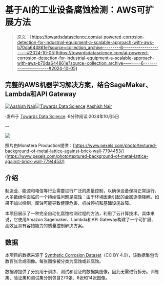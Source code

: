 # 基于AI的工业设备腐蚀检测：AWS可扩展方法

> 原文：[https://towardsdatascience.com/ai-powered-corrosion-detection-for-industrial-equipment-a-scalable-approach-with-aws-b70da644861e?source=collection_archive---------6-----------------------#2024-10-05](https://towardsdatascience.com/ai-powered-corrosion-detection-for-industrial-equipment-a-scalable-approach-with-aws-b70da644861e?source=collection_archive---------6-----------------------#2024-10-05)

## 完整的AWS机器学习解决方案，结合SageMaker、Lambda和API Gateway

[](https://medium.com/@aashishnair?source=post_page---byline--b70da644861e--------------------------------)[![Aashish Nair](../Images/23f4b3839e464419332b690a4098d824.png)](https://medium.com/@aashishnair?source=post_page---byline--b70da644861e--------------------------------)[](https://towardsdatascience.com/?source=post_page---byline--b70da644861e--------------------------------)[![Towards Data Science](../Images/a6ff2676ffcc0c7aad8aaf1d79379785.png)](https://towardsdatascience.com/?source=post_page---byline--b70da644861e--------------------------------) [Aashish Nair](https://medium.com/@aashishnair?source=post_page---byline--b70da644861e--------------------------------)

·发布于 [Towards Data Science](https://towardsdatascience.com/?source=post_page---byline--b70da644861e--------------------------------) ·6分钟阅读·2024年10月5日

--

![](../Images/2e9c655a061b1e33b54ed63e293ebcbe.png)

照片由Monstera Production提供：[https://www.pexels.com/photo/textured-background-of-metal-lattice-against-brick-wall-7794453/](https://www.pexels.com/photo/textured-background-of-metal-lattice-against-brick-wall-7794453/)

## 介绍

制造业、能源和电信等行业需要进行广泛的质量控制，以确保设备保持正常运行。大多数组件面临的一个持续性问题是腐蚀：由于环境因素引起的金属逐渐降解。如果不加以控制，腐蚀可能导致健康危害、机械停机和基础设施故障。

本项目展示了一种完全自动化腐蚀检测过程的方法，利用了云计算技术。具体来说，它使用Amazon Sagemaker、Lambda和API Gateway构建了一个可扩展、高效且具有容错能力的质量控制解决方案。

## 数据

本项目的数据来源于 [Synthetic Corrosion Dataset](https://universe.roboflow.com/synthetic-corrosion/synthetic-corrosion-dataset)（CC BY 4.0），该数据集包含数百张合成图像。每张图像被分类为腐蚀或非腐蚀。

数据源提供了分别用于训练、测试和验证的数据集图像，因此无需进行拆分。训练集、验证集和测试集分别包含270张、8张和14张图像。
